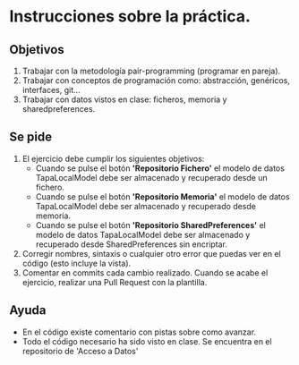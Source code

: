 # Instrucciones sobre la práctica.
## Objetivos
1. Trabajar con la metodología pair-programming (programar en pareja).
2. Trabajar con conceptos de programación como: abstracción, genéricos, interfaces, git...
3. Trabajar con datos vistos en clase: ficheros, memoria y sharedpreferences.

## Se pide
1. El ejercicio debe cumplir los siguientes objetivos:
    - Cuando se pulse el botón **'Repositorio Fichero'** el modelo de datos TapaLocalModel debe ser almacenado y recuperado desde un fichero.
    - Cuando se pulse el botón **'Repositorio Memoria'** el modelo de datos TapaLocalModel debe ser almacenado y recuperado desde memoria.
    - Cuando se pulse el botón **'Repositorio SharedPreferences'** el modelo de datos TapaLocalModel debe ser almacenado y recuperado desde SharedPreferences sin encriptar.
2. Corregir nombres, sintaxis o cualquier otro error que puedas ver en el código (esto incluye la vista).
3. Comentar en commits cada cambio realizado. Cuando se acabe el ejercicio, realizar una Pull Request con la plantilla.
   
## Ayuda
- En el código existe comentario con pistas sobre como avanzar.
- Todo el código necesario ha sido visto en clase. Se encuentra en el repositorio de 'Acceso a Datos'
